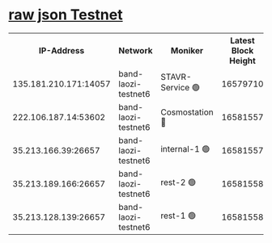 
[raw json Testnet](https://rpc-check.bandt.stavr.tech/bandt/rpcbandt_result.json)
=

<table><tr><th>IP-Address</th><th>Network</th><th>Moniker</th><th>Latest Block Height</th><th>Earliest Block Height</th><th>Catching Up</th><th>Tx Index</th><th>Voting Power</th><th>Scan Time</th></tr><tr><td>135.181.210.171:14057</td><td>band-laozi-testnet6</td><td>STAVR-Service 🟢</td><td>16579710</td><td>15322501</td><td>False</td><td>on</td><td>0</td><td>2024-03-08T09:45:12.886583914UTC</td></tr><tr><td>222.106.187.14:53602</td><td>band-laozi-testnet6</td><td>Cosmostation 🔴</td><td>16581557</td><td>15423001</td><td>False</td><td>on</td><td>2203686</td><td>2024-03-08T09:45:14.231180019UTC</td></tr><tr><td>35.213.166.39:26657</td><td>band-laozi-testnet6</td><td>internal-1 🟢</td><td>16581557</td><td>16481557</td><td>False</td><td>on</td><td>0</td><td>2024-03-08T09:45:15.116555529UTC</td></tr><tr><td>35.213.189.166:26657</td><td>band-laozi-testnet6</td><td>rest-2 🟢</td><td>16581558</td><td>16481558</td><td>False</td><td>on</td><td>0</td><td>2024-03-08T09:45:15.966367811UTC</td></tr><tr><td>35.213.128.139:26657</td><td>band-laozi-testnet6</td><td>rest-1 🟢</td><td>16581558</td><td>16481558</td><td>False</td><td>on</td><td>0</td><td>2024-03-08T09:45:16.927041221UTC</td></tr></table>
